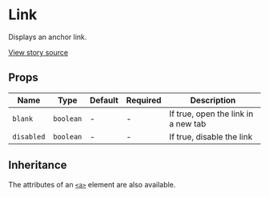 # Link

Displays an anchor link.

[View story source](https://github.com/resin-io-modules/rendition/blob/master/src/stories/Typography.js)

## Props

| Name   | Type   | Default   | Required   | Description   |
| ------ | ------ | --------- | ---------- | ------------- |
| `blank`  | `boolean` | - | - | If true, open the link in a new tab |
| `disabled`  | `boolean` | - | - | If true, disable the link |

## Inheritance

The attributes of an [`<a>`][1] element are also available.

[1]: https://developer.mozilla.org/en-US/docs/Web/HTML/Element/a

